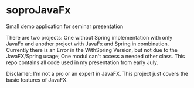 # soproJavaFx
Small demo application for seminar presentation

There are two projects: One without Spring implementation with only JavaFx and another project with JavaFx and Spring in combination. Currently there is an Error in the WithSpring Version, but not due to the JavaFX/Spring usage; One modul can't access a needed other class.
This repo contains all code used in my presentation from early July. 

Disclamer: I'm not a pro or an expert in JavaFX. This project just covers the basic features of JavaFX.
